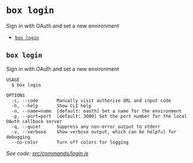 `box login`
===========

Sign in with OAuth and set a new environment

* [`box login`](#box-login)

## `box login`

Sign in with OAuth and set a new environment

```
USAGE
  $ box login

OPTIONS
  -c, --code       Manually visit authorize URL and input code
  -h, --help       Show CLI help
  -n, --name=name  [default: oauth] Set a name for the environment
  -p, --port=port  [default: 3000] Set the port number for the local OAuth callback server
  -q, --quiet      Suppress any non-error output to stderr
  -v, --verbose    Show verbose output, which can be helpful for debugging
  --no-color       Turn off colors for logging
```

_See code: [src/commands/login.js](https://github.com/box/boxcli/blob/v3.7.0/src/commands/login.js)_
